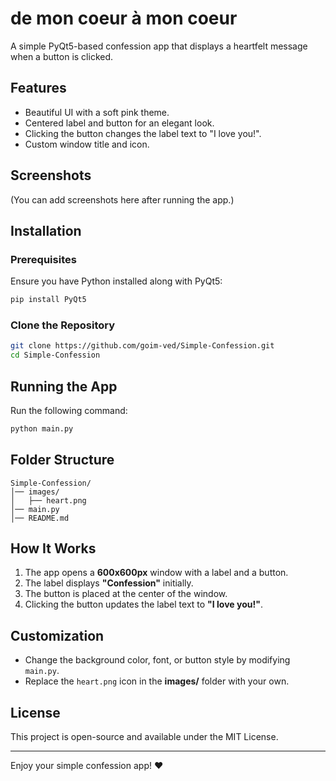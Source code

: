 # de mon coeur à mon coeur

A simple PyQt5-based confession app that displays a heartfelt message when a button is clicked.

## Features
- Beautiful UI with a soft pink theme.
- Centered label and button for an elegant look.
- Clicking the button changes the label text to "I love you!".
- Custom window title and icon.

## Screenshots
(You can add screenshots here after running the app.)

## Installation
### Prerequisites
Ensure you have Python installed along with PyQt5:
```sh
pip install PyQt5
```

### Clone the Repository
```sh
git clone https://github.com/goim-ved/Simple-Confession.git
cd Simple-Confession
```

## Running the App
Run the following command:
```sh
python main.py
```

## Folder Structure
```
Simple-Confession/
│── images/
│   ├── heart.png
│── main.py
│── README.md
```

## How It Works
1. The app opens a **600x600px** window with a label and a button.
2. The label displays **"Confession"** initially.
3. The button is placed at the center of the window.
4. Clicking the button updates the label text to **"I love you!"**.

## Customization
- Change the background color, font, or button style by modifying `main.py`.
- Replace the `heart.png` icon in the **images/** folder with your own.

## License
This project is open-source and available under the MIT License.

---
Enjoy your simple confession app! ❤️

